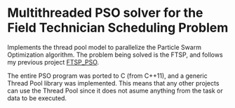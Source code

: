 # Multithreaded PSO solver for the Field Technician Scheduling Problem

Implements the thread pool model to parallelize the Particle Swarm Optimization algorithm. The problem being solved is the FTSP, and follows my previous project [FTSP_PSO](https://github.com/ddist/FTSP_PSO).

The entire PSO program was ported to C (from C++11), and a generic Thread Pool library was implemented. This means that any other projects can use the Thread Pool since it does not asume anything from the task or data to be executed.
